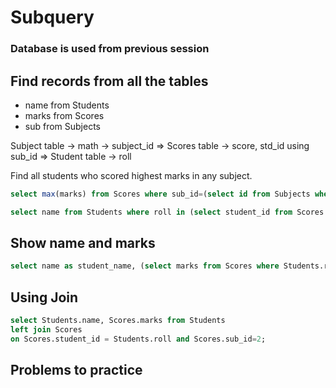 # Subquery
### Database is used from previous session

## Find records from all the tables
- name from Students
- marks from Scores
- sub from Subjects

Subject table -> math -> subject_id => Scores table -> score, std_id using sub_id => Student table -> roll

Find all students who scored highest marks in any subject.

```sql
select max(marks) from Scores where sub_id=(select id from Subjects where name = 'Math');

select name from Students where roll in (select student_id from Scores where marks = (select max(marks) from Scores where sub_id=(select id from Subjects where name = 'Math')));

```


## Show name and marks

```sql
select name as student_name, (select marks from Scores where Students.roll = student_id and sub_id=(select id from Subjects where name = 'Math')) as Marks, (select name from Subjects where name = 'Math') as subject_name from Students;
```

## Using Join
```sql
select Students.name, Scores.marks from Students
left join Scores
on Scores.student_id = Students.roll and Scores.sub_id=2;
```



## Problems to practice

